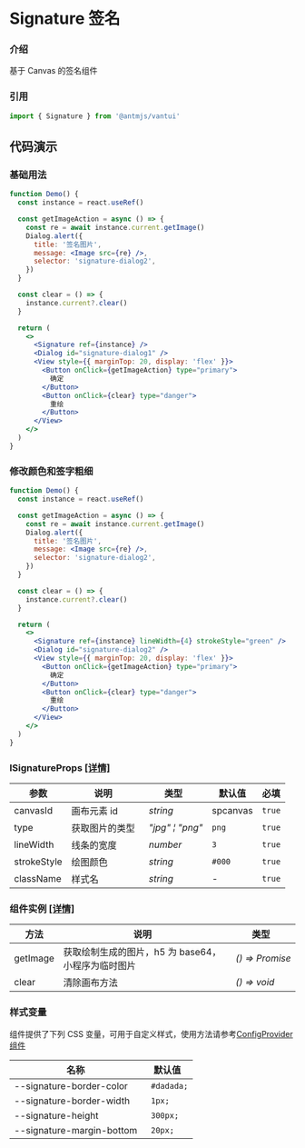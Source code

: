 # Signature 签名

### 介绍

基于 Canvas 的签名组件

### 引用

```jsx
import { Signature } from '@antmjs/vantui'
```

## 代码演示

### 基础用法

```jsx
function Demo() {
  const instance = react.useRef()

  const getImageAction = async () => {
    const re = await instance.current.getImage()
    Dialog.alert({
      title: '签名图片',
      message: <Image src={re} />,
      selector: 'signature-dialog2',
    })
  }

  const clear = () => {
    instance.current?.clear()
  }

  return (
    <>
      <Signature ref={instance} />
      <Dialog id="signature-dialog1" />
      <View style={{ marginTop: 20, display: 'flex' }}>
        <Button onClick={getImageAction} type="primary">
          确定
        </Button>
        <Button onClick={clear} type="danger">
          重绘
        </Button>
      </View>
    </>
  )
}
```

### 修改颜色和签字粗细

```jsx
function Demo() {
  const instance = react.useRef()

  const getImageAction = async () => {
    const re = await instance.current.getImage()
    Dialog.alert({
      title: '签名图片',
      message: <Image src={re} />,
      selector: 'signature-dialog2',
    })
  }

  const clear = () => {
    instance.current?.clear()
  }

  return (
    <>
      <Signature ref={instance} lineWidth={4} strokeStyle="green" />
      <Dialog id="signature-dialog2" />
      <View style={{ marginTop: 20, display: 'flex' }}>
        <Button onClick={getImageAction} type="primary">
          确定
        </Button>
        <Button onClick={clear} type="danger">
          重绘
        </Button>
      </View>
    </>
  )
}
```

### ISignatureProps [[详情]](https://github.com/AntmJS/vantui/tree/main/packages/vantui/types/signature.d.ts)

| 参数        | 说明           | 类型                                              | 默认值   | 必填   |
| ----------- | -------------- | ------------------------------------------------- | -------- | ------ |
| canvasId    | 画布元素 id    | _&nbsp;&nbsp;string<br/>_                         | spcanvas | `true` |
| type        | 获取图片的类型 | _&nbsp;&nbsp;"jpg"&nbsp;&brvbar;&nbsp;"png"<br/>_ | `png`    | `true` |
| lineWidth   | 线条的宽度     | _&nbsp;&nbsp;number<br/>_                         | `3`      | `true` |
| strokeStyle | 绘图颜色       | _&nbsp;&nbsp;string<br/>_                         | `#000`   | `true` |
| className   | 样式名         | _&nbsp;&nbsp;string<br/>_                         | -        | `true` |

### 组件实例 [[详情]](https://github.com/AntmJS/vantui/tree/main/packages/vantui/types/signature.d.ts)

| 方法     | 说明                                               | 类型                                               |
| -------- | -------------------------------------------------- | -------------------------------------------------- |
| getImage | 获取绘制生成的图片，h5 为 base64，小程序为临时图片 | _&nbsp;&nbsp;()&nbsp;=>&nbsp;Promise<string><br/>_ |
| clear    | 清除画布方法                                       | _&nbsp;&nbsp;()&nbsp;=>&nbsp;void<br/>_            |

### 样式变量

组件提供了下列 CSS 变量，可用于自定义样式，使用方法请参考[ConfigProvider 组件](https://antmjs.github.io/vantui/#/config-provider)

| 名称                      | 默认值      |
| ------------------------- | ----------- |
| --signature-border-color  | ` #dadada;` |
| --signature-border-width  | ` 1px;`     |
| --signature-height        | ` 300px;`   |
| --signature-margin-bottom | ` 20px;`    |
